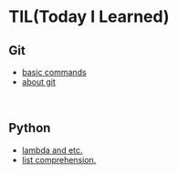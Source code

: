 # TIL(Today I Learned)

## Git
- [basic commands](https://github.com/yudavid0611/til/blob/master/Git/basic_commands.md)
- [about git](https://github.com/yudavid0611/til/blob/master/Git/about_git.md)

<br/>

## Python
- [lambda and etc.](https://github.com/yudavid0611/til/blob/master/Python/lambda_and_etc..md)
- [list comprehension.](https://github.com/yudavid0611/til/blob/master/Python/list_comprehension.md)